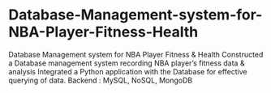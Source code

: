 # Database-Management-system-for-NBA-Player-Fitness-Health
Database Management system for NBA Player Fitness &amp; Health Constructed a Database management system recording NBA player’s fitness data &amp; analysis Integrated a Python application with the Database for effective querying of data. Backend : MySQL, NoSQL, MongoDB
